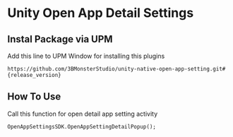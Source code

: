 # Unity Open App Detail Settings 
## Instal Package via UPM

Add this line to UPM Window for installing this plugins

    https://github.com/3BMonsterStudio/unity-native-open-app-setting.git#{release_version}

## How To Use
Call this function for open detail app setting activity

    OpenAppSettingsSDK.OpenAppSettingDetailPopup();